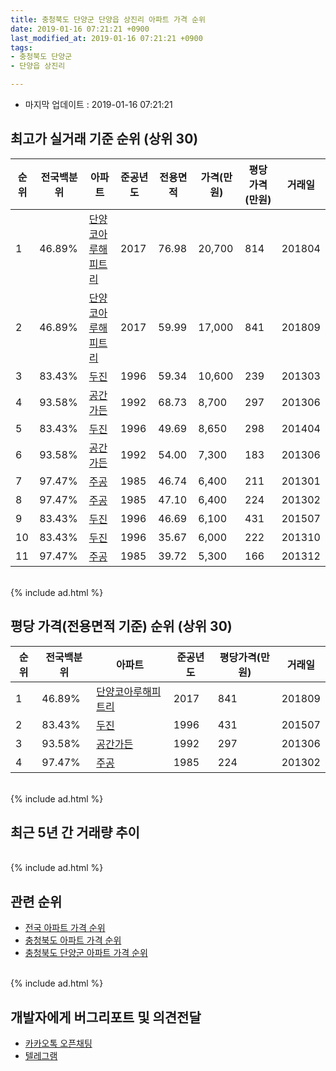 ```yaml
---
title: 충청북도 단양군 단양읍 상진리 아파트 가격 순위
date: 2019-01-16 07:21:21 +0900
last_modified_at: 2019-01-16 07:21:21 +0900
tags:
- 충청북도 단양군
- 단양읍 상진리

---
```


* 마지막 업데이트 : 2019-01-16 07:21:21

## 최고가 실거래 기준 순위 (상위 30)


|순위|전국백분위|아파트|준공년도|전용면적|가격(만원)|평당가격(만원)|거래일|
|---|---|---|---|---|---|---|---|
|1|46.89%|[단양코아루해피트리](https://search.naver.com/search.naver?query=%EC%B6%A9%EC%B2%AD%EB%B6%81%EB%8F%84+%EB%8B%A8%EC%96%91%EA%B5%B0+%EB%8B%A8%EC%96%91%EC%9D%8D+%EC%83%81%EC%A7%84%EB%A6%AC+%EB%8B%A8%EC%96%91%EC%BD%94%EC%95%84%EB%A3%A8%ED%95%B4%ED%94%BC%ED%8A%B8%EB%A6%AC)|2017|76.98|20,700|814|201804|
|2|46.89%|[단양코아루해피트리](https://search.naver.com/search.naver?query=%EC%B6%A9%EC%B2%AD%EB%B6%81%EB%8F%84+%EB%8B%A8%EC%96%91%EA%B5%B0+%EB%8B%A8%EC%96%91%EC%9D%8D+%EC%83%81%EC%A7%84%EB%A6%AC+%EB%8B%A8%EC%96%91%EC%BD%94%EC%95%84%EB%A3%A8%ED%95%B4%ED%94%BC%ED%8A%B8%EB%A6%AC)|2017|59.99|17,000|841|201809|
|3|83.43%|[두진](https://search.naver.com/search.naver?query=%EC%B6%A9%EC%B2%AD%EB%B6%81%EB%8F%84+%EB%8B%A8%EC%96%91%EA%B5%B0+%EB%8B%A8%EC%96%91%EC%9D%8D+%EC%83%81%EC%A7%84%EB%A6%AC+%EB%91%90%EC%A7%84)|1996|59.34|10,600|239|201303|
|4|93.58%|[공간가든](https://search.naver.com/search.naver?query=%EC%B6%A9%EC%B2%AD%EB%B6%81%EB%8F%84+%EB%8B%A8%EC%96%91%EA%B5%B0+%EB%8B%A8%EC%96%91%EC%9D%8D+%EC%83%81%EC%A7%84%EB%A6%AC+%EA%B3%B5%EA%B0%84%EA%B0%80%EB%93%A0)|1992|68.73|8,700|297|201306|
|5|83.43%|[두진](https://search.naver.com/search.naver?query=%EC%B6%A9%EC%B2%AD%EB%B6%81%EB%8F%84+%EB%8B%A8%EC%96%91%EA%B5%B0+%EB%8B%A8%EC%96%91%EC%9D%8D+%EC%83%81%EC%A7%84%EB%A6%AC+%EB%91%90%EC%A7%84)|1996|49.69|8,650|298|201404|
|6|93.58%|[공간가든](https://search.naver.com/search.naver?query=%EC%B6%A9%EC%B2%AD%EB%B6%81%EB%8F%84+%EB%8B%A8%EC%96%91%EA%B5%B0+%EB%8B%A8%EC%96%91%EC%9D%8D+%EC%83%81%EC%A7%84%EB%A6%AC+%EA%B3%B5%EA%B0%84%EA%B0%80%EB%93%A0)|1992|54.00|7,300|183|201306|
|7|97.47%|[주공](https://search.naver.com/search.naver?query=%EC%B6%A9%EC%B2%AD%EB%B6%81%EB%8F%84+%EB%8B%A8%EC%96%91%EA%B5%B0+%EB%8B%A8%EC%96%91%EC%9D%8D+%EC%83%81%EC%A7%84%EB%A6%AC+%EC%A3%BC%EA%B3%B5)|1985|46.74|6,400|211|201301|
|8|97.47%|[주공](https://search.naver.com/search.naver?query=%EC%B6%A9%EC%B2%AD%EB%B6%81%EB%8F%84+%EB%8B%A8%EC%96%91%EA%B5%B0+%EB%8B%A8%EC%96%91%EC%9D%8D+%EC%83%81%EC%A7%84%EB%A6%AC+%EC%A3%BC%EA%B3%B5)|1985|47.10|6,400|224|201302|
|9|83.43%|[두진](https://search.naver.com/search.naver?query=%EC%B6%A9%EC%B2%AD%EB%B6%81%EB%8F%84+%EB%8B%A8%EC%96%91%EA%B5%B0+%EB%8B%A8%EC%96%91%EC%9D%8D+%EC%83%81%EC%A7%84%EB%A6%AC+%EB%91%90%EC%A7%84)|1996|46.69|6,100|431|201507|
|10|83.43%|[두진](https://search.naver.com/search.naver?query=%EC%B6%A9%EC%B2%AD%EB%B6%81%EB%8F%84+%EB%8B%A8%EC%96%91%EA%B5%B0+%EB%8B%A8%EC%96%91%EC%9D%8D+%EC%83%81%EC%A7%84%EB%A6%AC+%EB%91%90%EC%A7%84)|1996|35.67|6,000|222|201310|
|11|97.47%|[주공](https://search.naver.com/search.naver?query=%EC%B6%A9%EC%B2%AD%EB%B6%81%EB%8F%84+%EB%8B%A8%EC%96%91%EA%B5%B0+%EB%8B%A8%EC%96%91%EC%9D%8D+%EC%83%81%EC%A7%84%EB%A6%AC+%EC%A3%BC%EA%B3%B5)|1985|39.72|5,300|166|201312|


<br>
{% include ad.html %}
<br>

## 평당 가격(전용면적 기준) 순위 (상위 30)


|순위|전국백분위|아파트|준공년도|평당가격(만원)|거래일|
|---|---|---|---|---|---|
|1|46.89%|[단양코아루해피트리](https://search.naver.com/search.naver?query=%EC%B6%A9%EC%B2%AD%EB%B6%81%EB%8F%84+%EB%8B%A8%EC%96%91%EA%B5%B0+%EB%8B%A8%EC%96%91%EC%9D%8D+%EC%83%81%EC%A7%84%EB%A6%AC+%EB%8B%A8%EC%96%91%EC%BD%94%EC%95%84%EB%A3%A8%ED%95%B4%ED%94%BC%ED%8A%B8%EB%A6%AC)|2017|841|201809|
|2|83.43%|[두진](https://search.naver.com/search.naver?query=%EC%B6%A9%EC%B2%AD%EB%B6%81%EB%8F%84+%EB%8B%A8%EC%96%91%EA%B5%B0+%EB%8B%A8%EC%96%91%EC%9D%8D+%EC%83%81%EC%A7%84%EB%A6%AC+%EB%91%90%EC%A7%84)|1996|431|201507|
|3|93.58%|[공간가든](https://search.naver.com/search.naver?query=%EC%B6%A9%EC%B2%AD%EB%B6%81%EB%8F%84+%EB%8B%A8%EC%96%91%EA%B5%B0+%EB%8B%A8%EC%96%91%EC%9D%8D+%EC%83%81%EC%A7%84%EB%A6%AC+%EA%B3%B5%EA%B0%84%EA%B0%80%EB%93%A0)|1992|297|201306|
|4|97.47%|[주공](https://search.naver.com/search.naver?query=%EC%B6%A9%EC%B2%AD%EB%B6%81%EB%8F%84+%EB%8B%A8%EC%96%91%EA%B5%B0+%EB%8B%A8%EC%96%91%EC%9D%8D+%EC%83%81%EC%A7%84%EB%A6%AC+%EC%A3%BC%EA%B3%B5)|1985|224|201302|


<br>
{% include ad.html %}
<br>

## 최근 5년 간 거래량 추이


<div style="width:100%;">
    <canvas id="deal_progress" height="250"></canvas>
</div>

<script>
new Chart(document.getElementById("deal_progress"), {
    type: 'line',
    data: {
        labels: ['201401','201402','201403','201404','201405','201406','201407','201408','201409','201410','201411','201412','201501','201502','201503','201504','201505','201506','201507','201508','201509','201510','201511','201512','201601','201602','201603','201604','201605','201606','201607','201608','201609','201610','201611','201612','201701','201702','201703','201704','201705','201706','201707','201708','201709','201710','201711','201712','201801','201802','201803','201804','201805','201806','201807','201808','201809','201810','201811','201812','201901'],
        datasets: [{
            label: '실거래 수',
            pointRadius: 1,
            data: [4, 6, 2, 4, 3, 5, 6, 2, 4, 2, 5, 2, 5, 5, 3, 5, 3, 4, 2, 6, 4, 7, 2, 2, 2, 4, 4, 2, 5, 4, 6, 3, 2, 5, 5, 2, 3, 3, 8, 6, 2, 2, 3, 3, 0, 1, 6, 7, 7, 8, 6, 8, 12, 5, 4, 8, 3, 8, 10, 0, 1],
            borderColor: "rgba(255, 201, 14, 1)",
            backgroundColor: "rgba(255, 201, 14, 0.5)",
            fill: true,
        }]
    },
    options: {
        responsive: true,
        title: {
            display: true,
            text: '5년간 거래량 추이'
        },
        tooltips: {
            mode: 'index',
            intersect: false,
        },
        hover: {
            mode: 'nearest',
            intersect: true
        },
        scales: {
            xAxes: [{
                display: true,
                scaleLabel: {
                    display: true,
                    labelString: '년/월'
                }
            }],
            yAxes: [{
                display: true,
                ticks: {
                    suggestedMin: 0,
                },
                scaleLabel: {
                    display: true,
                    labelString: '실거래 수'
                }
            }]
        }
    }
});

</script>


<br>
{% include ad.html %}
<br>

## 관련 순위

- [전국 아파트 가격 순위](https://inasie.github.io/apt-ranking/전국)
- [충청북도 아파트 가격 순위](https://inasie.github.io/apt-ranking/충청북도)
- [충청북도 단양군 아파트 가격 순위](https://inasie.github.io/apt-ranking/충청북도-단양군)


<br>
{% include ad.html %}
<br>

## 개발자에게 버그리포트 및 의견전달

- [카카오톡 오픈채팅](https://open.kakao.com/o/gLJUAP4)
- [텔레그램](https://t.me/inasie)

